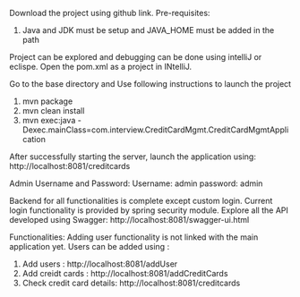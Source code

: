 

Download the project using github link.
Pre-requisites:
1) Java and JDK must be setup and JAVA_HOME must be added in the path

Project can be explored and debugging can be done using intelliJ or eclispe. Open the pom.xml as a project in INtelliJ.

Go to the base directory and Use following instructions to launch the project
1) mvn package
2) mvn clean install
3) mvn exec:java -Dexec.mainClass=com.interview.CreditCardMgmt.CreditCardMgmtApplication

After successfully starting the server, launch the application using: http://localhost:8081/creditcards

Admin Username and Password:
Username: admin
password: admin

Backend for all functionalities is complete except custom login. Current login functionality is provided by spring security module.
Explore all the API developed using Swagger: http://localhost:8081/swagger-ui.html


Functionalities:
Adding user functionality is not linked with the main application yet. Users can be added using :
1) Add users : http://localhost:8081/addUser
2) Add creidt cards : http://localhost:8081/addCreditCards
3) Check credit card details: http://localhost:8081/creditcards

